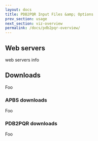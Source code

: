 ```yaml
---
layout: docs
title: PDB2PQR Input Files &amp; Options
prev_section: usage
next_section: viz-overview
permalink: /docs/pdb2pqr-overview/
---
```



## Web servers

web servers info

## Downloads

Foo

### APBS downloads

Foo

### PDB2PQR downloads

Foo